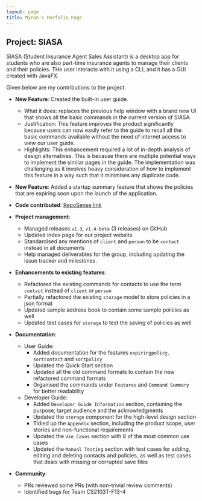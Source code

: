 ```yaml
---
layout: page
title: Myron's Porfolio Page
---
```


## Project: SIASA

SIASA (Student Insurance Agent Sales Assistant) is a desktop app for students who are also part-time insurance agents to manage their clients and their policies. THe user interacts with it using a CLI, and it has a GUI created with JavaFX.

Given below are my contributions to the project.

* **New Feature**: Created the built-in user guide.
    * What it does: replaces the previous help window with a brand new UI that shows all the basic commands in the current version of SIASA.
    * Justification: This feature improves the product significantly because users can now easily refer to the guide to recall all the basic commands available without the need of internet access to view our user guide.
    * Highlights: This enhancement required a lot of in-depth analysis of design alternatives. This is because there are multiple potential ways to implement the similar pages in the guide. The implementation was challenging as it involves heavy consideration of how to implement this feature in a way such that it minimises any duplicate code.

* **New Feature**: Added a startup summary feature that shows the policies that are expiring soon upon the launch of the application.

* **Code contributed**: [RepoSense link](https://nus-cs2103-ay2122s1.github.io/tp-dashboard/?search=meerian&sort=groupTitle&sortWithin=title&timeframe=commit&mergegroup=&groupSelect=groupByRepos&breakdown=true&checkedFileTypes=docs~functional-code~test-code~other&since=2021-09-17)

* **Project management**:
    * Managed releases `v1.3`, `v1.4-beta` (3 releases) on GitHub
    * Updated index page for our project website
    * Standardised any mentions of `client` and `person` to be `contact` instead in all documents
    * Help managed deliverables for the group, including updating the issue tracker and milestones.

* **Enhancements to existing features**:
    * Refactored the existing commands for contacts to use the term `contact` instead of `client` or `person`
    * Partially refactored the existing `storage` model to store policies in a json format
    * Updated sample address book to contain some sample policies as well
    * Updated test cases for `storage` to test the saving of policies as well

* **Documentation**:
    * User Guide:
        * Added documentation for the features `expiringpolicy`, `sortcontact` and `sortpolicy`
        * Updated the Quick Start section
        * Updated all the old command formats to contain the new refactored command formats
        * Organised the commands under `Features` and `Command Summary` for better readability
    * Developer Guide:
        * Added `Developer Guide Information` section, containing the purpose, target audience and the acknowledgments
        * Updated the `storage` component for the high-level design section
        * Tidied up the `Appendix` section, including the product scope, user stories and non-functional requirements
        * Updated the `Use Cases` section with 8 of the most common use cases
        * Updated the `Manual Testing` section with test cases for adding, editing and deleting contacts and policies, as well as test cases that deals with missing or corrupted save files
    
* **Community**:
    * PRs reviewed some PRs (with non-trivial review comments)
    * Identified bugs for Team CS2103T-F13-4
